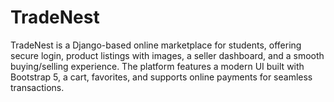 # TradeNest
TradeNest is a Django-based online marketplace for students, offering secure login, product listings with images, a seller dashboard, and a smooth buying/selling experience. The platform features a modern UI built with Bootstrap 5, a cart, favorites, and supports online payments for seamless transactions.
